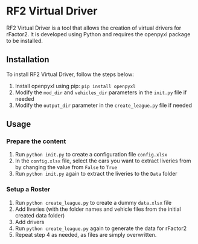 # RF2 Virtual Driver

RF2 Virtual Driver is a tool that allows the creation of virtual drivers for rFactor2. It is developed using Python and requires the openpyxl package to be installed.

## Installation

To install RF2 Virtual Driver, follow the steps below:

1. Install openpyxl using pip: `pip install openpyxl`
2. Modify the `mod_dir` and `vehicles_dir` parameters in the `init.py` file if needed
3. Modify the `output_dir` parameter in the `create_league.py` file if needed

## Usage

### Prepare the content

1. Run `python init.py` to create a configuration file `config.xlsx`
2. In the `config.xlsx` file, select the cars you want to extract liveries from by changing the value from `False` to `True`
3. Run `python init.py` again to extract the liveries to the `Data` folder

### Setup a Roster

1. Run `python create_league.py` to create a dummy `data.xlsx` file
2. Add liveries (with the folder names and vehicle files from the initial created data folder)
3. Add drivers
4. Run `python create_league.py` again to generate the data for rFactor2
5. Repeat step 4 as needed, as files are simply overwritten.
